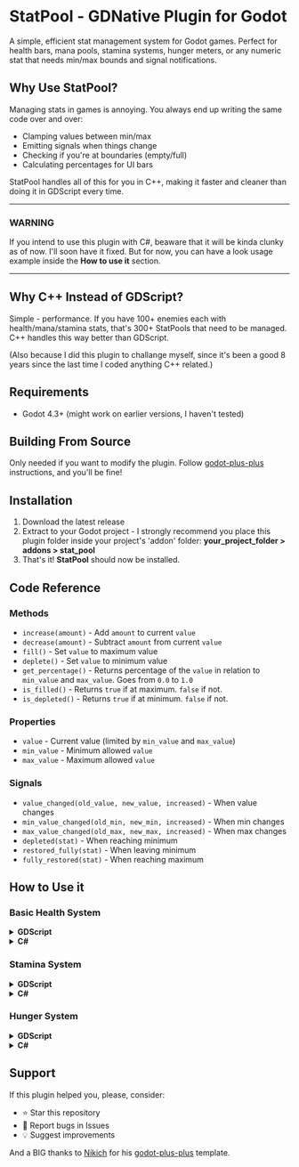 # StatPool - GDNative Plugin for Godot
A simple, efficient stat management system for Godot games. Perfect for health bars, mana pools, stamina systems, hunger meters, or any numeric stat that needs min/max bounds and signal notifications.

## Why Use StatPool?
Managing stats in games is annoying. You always end up writing the same code over and over:
- Clamping values between min/max
- Emitting signals when things change
- Checking if you're at boundaries (empty/full)
- Calculating percentages for UI bars

StatPool handles all of this for you in C++, making it faster and cleaner than doing it in GDScript every time.

___
### WARNING
If you intend to use this plugin with C#, beaware that it will be kinda clunky as of now. I'll soon have it fixed. But for now, you can have a look usage example inside the **How to use it** section.
___


## Why C++ Instead of GDScript?
Simple - performance. If you have 100+ enemies each with health/mana/stamina stats, that's 300+ StatPools that need to be managed. C++ handles this way better than GDScript.

(Also because I did this plugin to challange myself, since it's been a good 8 years since the last time I coded anything C++ related.)

## Requirements
- Godot 4.3+ (might work on earlier versions, I haven't tested)

## Building From Source
Only needed if you want to modify the plugin.
Follow [godot-plus-plus](https://github.com/nikoladevelops/godot-plus-plus/tree/main) instructions, and you'll be fine!

## Installation
1. Download the latest release
2. Extract to your Godot project - I strongly recommend you place this plugin folder inside your project's 'addon' folder:
**your_project_folder > addons > stat_pool**
3. That's it! **StatPool** should now be installed.

## Code Reference
### Methods
- `increase(amount)` - Add `amount` to current `value`
- `decrease(amount)` - Subtract `amount` from current `value ` 
- `fill()` - Set `value` to maximum value
- `deplete()` - Set `value` to minimum value
- `get_percentage()` - Returns percentage of the `value` in relation to `min_value` and `max_value`. Goes from `0.0` to `1.0`
- `is_filled()` - Returns `true` if at maximum. `false` if not.
- `is_depleted()` - Returns `true` if at minimum. `false` if not.

### Properties
- `value` - Current value (limited by `min_value` and `max_value`)
- `min_value` - Minimum allowed `value`
- `max_value` - Maximum allowed `value`

### Signals
- `value_changed(old_value, new_value, increased)` - When value changes
- `min_value_changed(old_min, new_min, increased)` - When min changes
- `max_value_changed(old_max, new_max, increased)` - When max changes
- `depleted(stat)` - When reaching minimum
- `restored_fully(stat)` - When leaving minimum
- `fully_restored(stat)` - When reaching maximum


## How to Use it
### Basic Health System

<details>
<summary><strong>GDScript</strong></summary>

```gdscript
# Create a health stat
var health = StatPool.new(0, 100, 80) # min=0, max=100, current=80


## Signal connection
func _ready() -> void:
    health.value_changed.connect(_on_health_changed)
    health.depleted.connect(_on_player_died)
    health.fully_restored.connect(_on_resurrected)


## Example for how to use this plugin
func examples() -> void:
    # Take damage
    health.decrease(25)  
    # Heal
    health.increase(10)
    # 0.65 (65%)
    print(health.get_percentage())


func _on_health_changed(old_value, new_value, increased):
    health_bar.value = health.get_percentage() * 100


func _on_player_died():
    print("Game Over!")


func _on_resurrected():
    print("Respawn player")
```

</details>

<details>
<summary><strong>C#</strong></summary>

```csharp
using Godot;

public partial class HealthSystem : Node
{
    // Create a health stat
    private Resource health;
    private ProgressBar healthBar; // Assuming you have a health bar UI element
    
    public override void _Ready()
    {
        // Create StatPool with min=0, max=100, current=80
        health = ClassDB.Instantiate("StatPool").As<Resource>();
        health.Set("min_value", 0);
        health.Set("max_value", 100);
        health.Set("value", 80);
        
        // Signal connections
        health.Connect("value_changed", new Callable(this, nameof(OnHealthChanged)));
        health.Connect("depleted", new Callable(this, nameof(OnPlayerDied)));
        health.Connect("fully_restored", new Callable(this, nameof(OnResurrected)));
        
        Examples();
    }
    
    // Example for how to use this plugin
    private void Examples()
    {
        // Take damage
        health.Call("decrease", 25);
        // Heal
        health.Call("increase", 10);
        // 0.65 (65%)
        GD.Print(health.Call("get_percentage"));
    }
    
    private void OnHealthChanged(int oldValue, int newValue, bool increased)
    {
        if (healthBar != null)
            healthBar.Value = health.Call("get_percentage").AsSingle() * 100;
    }
    
    private void OnPlayerDied(Resource stat)
    {
        GD.Print("Game Over!");
    }
    
    private void OnResurrected(Resource stat)
    {
        GD.Print("Respawn player");
    }
}
```

</details>

### Stamina System

<details>
<summary><strong>GDScript</strong></summary>

```gdscript
var stamina = StatPool.new() # Default start: min=0, max=100, current=100
var running: bool = false


## Drain stamina while running
func _process(delta):
    if Input.is_action_pressed("run") and not stamina.is_depleted():
        running = true
        stamina.decrease(30 * delta)
    else:
        running = false
    
    if not running and not stamina.is_filled():
        stamina.increase(20 * delta)  # Regenerate
```

</details>

<details>
<summary><strong>C#</strong></summary>

```csharp
using Godot;

public partial class StaminaSystem : Node
{
    private Resource stamina; // Default start: min=0, max=100, current=100
    private bool running = false;
    
    public override void _Ready()
    {
        // Create default StatPool (min=0, max=100, current=100)
        stamina = ClassDB.Instantiate("StatPool").As<Resource>();
    }
    
    // Drain stamina while running
    public override void _Process(double delta)
    {
        if (Input.IsActionPressed("run") && !stamina.Call("is_depleted").AsBool())
        {
            running = true;
            stamina.Call("decrease", 30 * delta);
        }
        else
        {
            running = false;
        }
        
        if (!running && !stamina.Call("is_filled").AsBool())
        {
            stamina.Call("increase", 20 * delta);  // Regenerate
        }
    }
}
```

</details>

### Hunger System

<details>
<summary><strong>GDScript</strong></summary>

```gdscript
var health := StatPool.new() # Default start: min=0, max=100, current=100
var hunger = StatPool.new(0, 100, 50) # min=0, max=100, current=50


## Signal connection
func _ready() -> void:
    hunger.depleted.connect(_on_starving)


## Eat food
func eat_apple():
    hunger.increase(25)


## Will die if is starving
func _on_starving(stat):
    health.deplete()
```

</details>

<details>
<summary><strong>C#</strong></summary>

```csharp
using Godot;

public partial class HungerSystem : Node
{
    private Resource health; // Default start: min=0, max=100, current=100
    private Resource hunger; // min=0, max=100, current=50
    
    public override void _Ready()
    {
        // Create default health StatPool (min=0, max=100, current=100)
        health = ClassDB.Instantiate("StatPool").As<Resource>();
        
        // Create hunger StatPool with min=0, max=100, current=50
        hunger = ClassDB.Instantiate("StatPool").As<Resource>();
        hunger.Set("min_value", 0);
        hunger.Set("max_value", 100);
        hunger.Set("value", 50);
        
        // Signal connection
        hunger.Connect("depleted", new Callable(this, nameof(OnStarving)));
    }
    
    // Eat food
    public void EatApple()
    {
        hunger.Call("increase", 25);
    }
    
    // Will die if is starving
    private void OnStarving(Resource stat)
    {
        health.Call("deplete");
    }
}
```

</details>

## Support
If this plugin helped you, please, consider:
- ⭐ Star this repository
- 🐛 Report bugs in Issues
- 💡 Suggest improvements


And a BIG thanks to [Nikich](https://github.com/nikoladevelops) for his [godot-plus-plus](https://github.com/nikoladevelops/godot-plus-plus) template.
